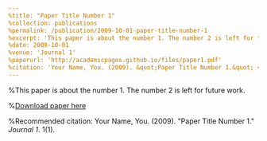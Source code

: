 ```yaml
---
%title: "Paper Title Number 1"
%collection: publications
%permalink: /publication/2009-10-01-paper-title-number-1
%excerpt: 'This paper is about the number 1. The number 2 is left for future work.'
%date: 2009-10-01
%venue: 'Journal 1'
%paperurl: 'http://academicpages.github.io/files/paper1.pdf'
%citation: 'Your Name, You. (2009). &quot;Paper Title Number 1.&quot; <i>Journal 1</i>. 1(1).'
---
```

%This paper is about the number 1. The number 2 is left for future work.

%[Download paper here](http://academicpages.github.io/files/paper1.pdf)

%Recommended citation: Your Name, You. (2009). "Paper Title Number 1." <i>Journal 1</i>. 1(1).
